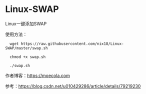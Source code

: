 # Linux-SWAP
Linux一键添加SWAP

使用方法：

      wget https://raw.githubusercontent.com/nix18/Linux-SWAP/master/swap.sh
      
      chmod +x swap.sh
      
      ./swap.sh
      
作者博客：https://moecola.com

参考：https://blog.csdn.net/u010429286/article/details/79219230
